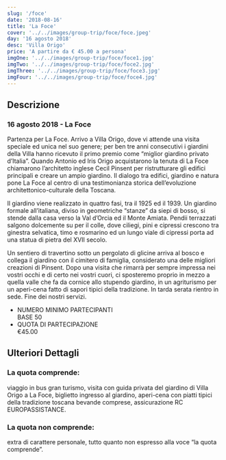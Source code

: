 ```yaml
---
slug: '/foce'
date: '2018-08-16'
title: 'La Foce'
cover: '../../images/group-trip/foce/foce.jpeg'
day: '16 agosto 2018'
desc: 'Villa Origo'
price: 'A partire da € 45.00 a persona'
imgOne: '../../images/group-trip/foce/foce1.jpg'
imgTwo: '../../images/group-trip/foce/foce2.jpg'
imgThree: '../../images/group-trip/foce/foce3.jpg'
imgFour: '../../images/group-trip/foce/foce4.jpg'
---
```


<div class="copy">

## Descrizione

### 16 agosto 2018 - La Foce

Partenza per La Foce. Arrivo a Villa Origo, dove vi attende una visita speciale ed unica nel suo genere; per ben tre anni consecutivi i giardini della Villa hanno ricevuto il primo premio come “miglior giardino privato d’Italia”. Quando Antonio ed Iris Origo acquistarono la tenuta di La Foce chiamarono l’architetto inglese Cecil Pinsent per ristrutturare gli edifici principali e creare un ampio giardino. Il dialogo tra edifici, giardino e natura pone La Foce al centro di una testimonianza storica dell’evoluzione architettonico-culturale della Toscana.

Il giardino viene realizzato in quattro fasi, tra il 1925 ed il 1939. Un giardino formale all’italiana, diviso in geometriche “stanze” da siepi di bosso, si stende dalla casa verso la Val d’Orcia ed il Monte Amiata. Pendii terrazzati salgono dolcemente su per il colle, dove ciliegi, pini e cipressi crescono tra ginestra selvatica, timo e rosmarino ed un lungo viale di cipressi porta ad una statua di pietra del XVII secolo.

Un sentiero di travertino sotto un pergolato di glicine arriva al bosco e collega il giardino con il cimitero di famiglia, considerato una delle migliori creazioni di Pinsent. Dopo una visita che rimarrà per sempre impressa nei vostri occhi e di certo nei vostri cuori, ci sposteremo proprio in mezzo a quella valle che fa da cornice allo stupendo giardino, in un agriturismo per un aperi-cena fatto di sapori tipici della tradizione. In tarda serata rientro in sede. Fine dei nostri servizi.

<div class="quota">

- <div class="left"> <span> NUMERO MINIMO PARTECIPANTI </span> </div> <div class="right"> <span> BASE 50 </span> </div>
- <div class="left"> <span> QUOTA DI PARTECIPAZIONE </span> </div> <div class="right"> <span> €45.00 </span> </div>

</div>

## Ulteriori Dettagli

### La quota comprende:

viaggio in bus gran turismo, visita con guida privata del giardino di Villa Origo a La Foce, biglietto ingresso al giardino, aperi-cena con piatti tipici della tradizione toscana bevande comprese, assicurazione RC EUROPASSISTANCE.

### La quota non comprende:

extra di carattere personale, tutto quanto non espresso alla voce “la quota comprende”.

</div>
